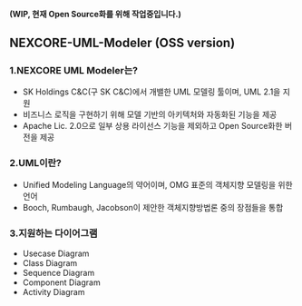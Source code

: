 #### (WIP, 현재 Open Source화를 위해 작업중입니다.)
## NEXCORE-UML-Modeler (OSS version)

### 1.NEXCORE UML Modeler는? 

* SK Holdings C&C(구 SK C&C)에서 개밸한 UML 모델링 툴이며, UML 2.1을 지원
* 비즈니스 로직을 구현하기 위해 모델 기반의 아키텍처와 자동화된 기능을 제공
* Apache Lic. 2.0으로 일부 상용 라이선스 기능을 제외하고 Open Source화한 버전을 제공

### 2.UML이란?

* Unified Modeling Language의 약어이며, OMG 표준의 객체지향 모델링을 위한 언어
* Booch, Rumbaugh, Jacobson이 제안한 객체지향방법론 중의 장점들을 통합

### 3.지원하는 다이어그램 

* Usecase Diagram
* Class Diagram
* Sequence Diagram
* Component Diagram
* Activity Diagram
